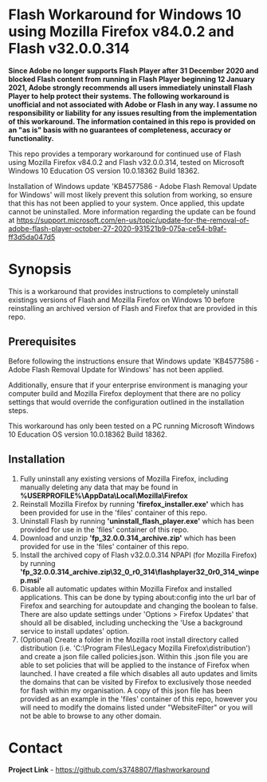 Flash Workaround for Windows 10 using Mozilla Firefox v84.0.2 and Flash v32.0.0.314
================================

**Since Adobe no longer supports Flash Player after 31 December 2020 and blocked Flash content from running in Flash Player beginning 12 January 2021, Adobe strongly recommends all users immediately uninstall Flash Player to help protect their systems. The following workaround is unofficial and not associated with Adobe or Flash in any way.  I assume no responsibility or liability for any issues resulting from the implementation of this workaround. The information contained in this repo is provided on an "as is" basis with no guarantees of completeness, accuracy or functionality.**

This repo provides a temporary workaround for continued use of Flash using Mozilla Firefox v84.0.2 and Flash v32.0.0.314, tested on Microsoft Windows 10 Education OS version 10.0.18362 Build 18362.  

Installation of Windows update 'KB4577586 - Adobe Flash Removal Update for Windows' will most likely prevent this solution from working, so ensure that this has not been applied to your system. Once applied, this update cannot be uninstalled. More information regarding the update can be found at https://support.microsoft.com/en-us/topic/update-for-the-removal-of-adobe-flash-player-october-27-2020-931521b9-075a-ce54-b9af-ff3d5da047d5 

Synopsis
========

This is a workaround that provides instructions to completely uninstall existings versions of Flash and Mozilla Firefox on Windows 10 before reinstalling an archived version of Flash and Firefox that are provided in this repo.  

Prerequisites
-------------


Before following the instructions ensure that  Windows update 'KB4577586 - Adobe Flash Removal Update for Windows' has not been applied. 

Additionally, ensure that if your enterprise environment is managing your computer build and Mozilla Firefox deployment that there are no policy settings that would override the configuration outlined in the installation steps.

This workaround has only been tested on a PC running Microsoft Windows 10 Education OS version 10.0.18362 Build 18362.  

Installation
------------

1. Fully uninstall any existing versions of Mozilla Firefox, including manually deleting any data that may be found in **%USERPROFILE%\AppData\Local\Mozilla\Firefox**
2. Reinstall Mozilla Firefox by running **'firefox_installer.exe'** which has been provided for use in the 'files' container of this repo.
3. Uninstall Flash by running **'uninstall_flash_player.exe'** which has been provided for use in the 'files' container of this repo.
4. Download and unzip **'fp_32.0.0.314_archive.zip'** which has been provided for use in the 'files' container of this repo.
5. Install the archived copy of Flash v32.0.0.314 NPAPI (for Mozilla Firefox) by running **'fp_32.0.0.314_archive.zip\32_0_r0_314\flashplayer32_0r0_314_winpep.msi'**
6. Disable all automatic updates within Mozilla Firefox and installed applications. This can be done by typing about:config into the url bar of Firefox and searching for autoupdate and changing the boolean to false.  There are also update settings under 'Options > Firefox Updates' that should all be disabled, including unchecking the 'Use a background service to install updates' option.
7. (Optional) Create a folder in the Mozilla root install directory called distribution (i.e. 'C:\Program Files\Legacy Mozilla Firefox\distribution') and create a json file called policies.json.  Within this .json file you are able to set policies that will be applied to the instance of Firefox when launched.  I have created a file which disables all auto updates and limits the domains that can be visited by Firefox to exclusively those needed for flash within my organisation.  A copy of this json file has been provided as an example in the 'files' container of this repo, however you will need to modify the domains listed under "WebsiteFilter" or you will not be able to browse to any other domain.

Contact
=======


**Project Link** - https://github.com/s3748807/flashworkaround
